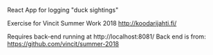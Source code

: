 React App for logging "duck sightings"

Exercise for Vincit Summer Work 2018
http://koodarijahti.fi/


Requires back-end running at http://localhost:8081/
Back end is from:
https://github.com/vincit/summer-2018
